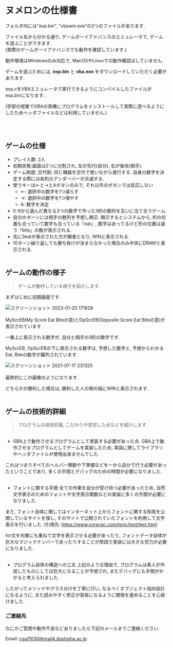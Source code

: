 # ヌメロンの仕様書


フォルダ内には"exp.bin", "vbawin.exe"の2つのファイルがあります.

ファイル名から分かる通り, ゲームボーイアドバンスのエミュレータで, ゲームを遊ぶことができます.
<br>
(実際のゲームボーイアドバンスでも動作を確認しています.)

動作環境はWindowsのみ対応で, MacOSやLinuxでの動作確認はしていません.

ゲームを遊ぶためには, **exp.bin** と **vba.exe** をダウンロードしていただく必要があります.

exp.cをVBAエミュレータで実行できるようにコンパイルしたファイルがexp.binになります.

(学部の授業でGBAの実機にプログラムをインストールして実際に遊べるようにしたためヘッダファイルなどは利用していません.)

<br></br>
## ゲームの仕様

- プレイ人数: 2人
- 初期状態:画面は2つに分割され, 左が先行(自分), 右が後攻(相手).
- ゲーム制度: 交代制. 同じ機器を交代で使いながら進行する. 自身の数字を決定する際には各桁のアンダーバーが点滅する.
- 使うキーは←と→とAボタンのみで, それ以外のボタンでは反応しない
  - ←: 選択中の数字を1つ減らす
  - →: 選択中の数字を1つ増やす
  - A: 数字を決定
- 0-9から選んだ異なる3つの数字で作った3桁の数列を互いに当て合うゲーム.
- 自分のターンには相手の数列を予想し開示. 開示するとシステムから, 桁の位置も合っていて数字も合っている「eat」, 数字はあってるけど桁の位置は違う「bite」の数が表示される.
- 先に3eatが表示された方が勝者となり, WINと表示される.
- 10ターン繰り返しても勝ち負けが決まらなかった場合のみ中央にDRAWと表示される.
<br></br>
## ゲームの動作の様子
> ゲームが動作している様子を紹介します.

まずはじめに初期画面です.

![スクリーンショット 2023-01-20 171928](https://user-images.githubusercontent.com/98997223/213648996-70d77822-2cbd-4798-a7f5-94f2ff109690.png)
<br></br>
MyScrEB(My Score Eat Biteの意)とOpScrEB(Opposite Score Eat Biteの意)が表示されています.

一番上に表示される数字が, 自分と相手の3桁の数字です.

MyScrEB, OpScrEBの下に表示される数字は, 予想した数字と, 予想からわかるEat, Biteの数字が羅列されています.

![スクリーンショット 2021-07-17 231325](https://user-images.githubusercontent.com/98997223/213649023-bc65d32f-dbe0-430a-a8d1-73f5a6dea7ba.png)
<br></br>
最終的にこの画像のようになります.

どちらかが勝利した場合は, 勝利した人の側の端にWINと表示されます.
<br></br>
## ゲームの技術的詳細
> プログラムの技術的面, こだわりや苦労した点などを紹介します.
<br></br>

- GBA上で動作させるプログラムとして実装する必要があった点.
GBA上で動作させるプログラムとしてゲームを実装したため, 実装に関してライブラリやヘッダファイルが使用出来ませんでした.

これはつまりすべてのヘルパー関数や下準備などを一から自分で行う必要があったということであり, 多くの手間とデバッグのための時間が必要になりました.
<br></br>
- フォントに関する手間
全ての作業を自分が受け持つ必要があったため, 当然文字表示のためのフォントや文字表示関数などの実装に多くの手間が必要になりました.

また, フォント自体に関してはインターネット上からフォントに関する知見を公開しているサイトを探し, そのサイトで公開されていたフォントを利用して文字表示を行いました.
(引用先: https://www.coranac.com/tonc/text/text.htm)

for文を何重にも重ねて文字を表示させる必要があったり, フォントデータ自体が巨大なマジックナンバーであったりすることが原因で実装には大きな労力が必要になりました.
<br></br>
- プログラム自体の構造への工夫
上記のような理由で, プログラムは素人が作成したものにしては巨大になることが予想され, またデバッグにも手間がかかると考えられました.

したがってメソッドやクラス分けを丁寧に行い, なるべくオブジェクト指向設計になるように, また読みやすく修正が容易になるように開発を進めることを心掛けました.

<h3>ご連絡先</h3>
なにかご質問や動作不良などありましたら下記のメールまでご連絡ください.

Email: cguf1030@mail4.doshisha.ac.jp
